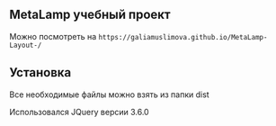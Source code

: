 ## MetaLamp учебный проект
Можно посмотреть на `https://galiamuslimova.github.io/MetaLamp-Layout-/`

## Установка
Все необходимые файлы можно взять из папки dist


Использовался JQuery версии 3.6.0



